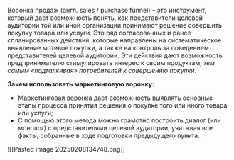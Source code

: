 Воронка продаж (англ. sales / purchase funnel) – это инструмент, который дает возможность понять, как представители целевой аудитории той или иной организации принимают решение совершить покупку товара или услуги. Это ряд согласованных и ранее спланированных действий, которые направлены на систематическое выявление мотивов покупки, а также на контроль за поведением представителей целевой аудитории. Эти действия дают возможность предпринимателю стимулировать интерес к своим продуктам, _тем самым «подталкивая» потребителей к совершению покупки._

**Зачем использовать маркетинговую воронку:**

- Маркетинговая воронка дает возможность выявлять основные этапы процесса принятия решения о покупке того или иного товара или услуги;
- С помощью этого метода можно грамотно построить диалог (или монолог) с представителями целевой аудитории, учитывая все факты, собранные в ходе подготовки предыдущего пункта.

![[Pasted image 20250208134748.png]]